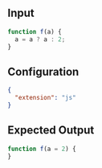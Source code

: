 
## Input
```javascript input
function f(a) {
  a = a ? a : 2;
}
```

## Configuration
```json configuration
{
  "extension": "js"
}
```

## Expected Output
```javascript expected output
function f(a = 2) {
}
```
